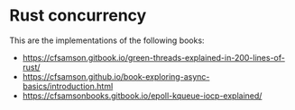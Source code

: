# Rust concurrency 

This are the implementations of the following books:

- https://cfsamson.gitbook.io/green-threads-explained-in-200-lines-of-rust/
- https://cfsamson.github.io/book-exploring-async-basics/introduction.html
- https://cfsamsonbooks.gitbook.io/epoll-kqueue-iocp-explained/

